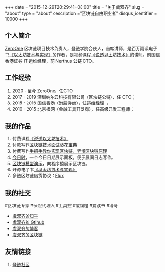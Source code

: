 +++
date = "2015-12-29T20:29:41+08:00"
title = "关于虞双齐"
slug = "about"
type = "about"
description ="区块链自由职业者"
disqus_identifier = 10000
+++

## 个人简介

 [ZeroOne](https://01.finance/) 区块链项目技术负责人，登链学院合伙人，首席讲师，是百万阅读电子书[《以太坊技术与实现》](https://learnblockchain.cn/books/geth/)的作者，是视频课程[《说透以太坊技术》](https://learnblockchain.cn/course/1)的讲师。前国信香港证券 IT 运维经理，前 Nerthus 公链 CTO。

## 工作经验

1. 2020 - 至今    ZeroOne，任CTO
1. 2017 - 2019   深圳纳尔云科技有限公司（区块链公链），任 CTO；
2. 2015 - 2016   国信香港（港股券商），任运维经理 ；
3. 2010 - 2015   北京根网（金融工具开发商），任高级开发工程师；

## 我的作品

1. 付费课程[《说透以太坊技术》](https://learnblockchain.cn/course/1)
2. 付款写作[区块链技术面试葵花宝典](https://gitbook.cn/gitchat/activity/5ea69b830fd3aa130a1016cc)
3. 付费写作[手把手教你实现区块链，弄懂区块链原理](https://gitbook.cn/gitchat/activity/5ea695810fd3aa130a10168b)
4. [今日时](https://today.toolab.xyz/)，一个今日日期展示面板，便于晨间日志写作。
5. [区块链模型演示](https://toolab.gitee.io/simpleblockchain/)，向程序猿展示区块链。
6. 开源电子书[《以太坊技术与实现》](https://learnblockchain.cn/books/geth/)
7. 多链区块链借贷协议：[Flux]( https://flux.01.finance/)


## 我的社交

#区块链专家 #保险代理人  #工具控 #爱编程 #爱读书 #猎奇

+ [虞双齐的知乎](https://www.zhihu.com/people/_ysqi)
+ [虞双齐的 Gtihub](http://github.com/ysqi)
+ [虞双齐的博客](https://yushuangqi.com)
+ [虞双齐的区块链](https://learnblockchain.cn/people/43)

## 友情链接

1. [登链社区](https://learnblockchain.cn/)
